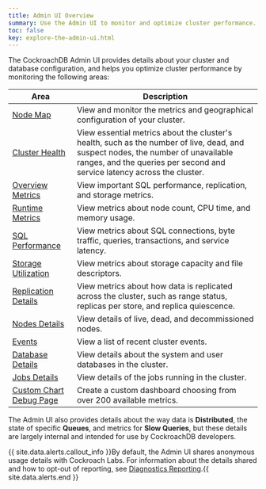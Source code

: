 ```yaml
---
title: Admin UI Overview
summary: Use the Admin UI to monitor and optimize cluster performance.
toc: false
key: explore-the-admin-ui.html
---
```


The CockroachDB Admin UI provides details about your cluster and database configuration, and helps you optimize cluster performance by monitoring the following areas:

Area | Description
--------|----
[Node Map](enable-node-map.html) | View and monitor the metrics and geographical configuration of your cluster.
[Cluster Health](admin-ui-access-and-navigate.html#summary-panel) | View essential metrics about the cluster's health, such as the number of live, dead, and suspect nodes, the number of unavailable ranges, and the queries per second and service latency across the cluster.
[Overview Metrics](admin-ui-overview-dashboard.html) | View important SQL performance, replication, and storage metrics.
[Runtime Metrics](admin-ui-runtime-dashboard.html) | View metrics about node count, CPU time, and memory usage.
[SQL Performance](admin-ui-sql-dashboard.html) | View metrics about SQL connections, byte traffic, queries, transactions, and service latency.
[Storage Utilization](admin-ui-storage-dashboard.html) | View metrics about storage capacity and file descriptors.
[Replication Details](admin-ui-replication-dashboard.html) | View metrics about how data is replicated across the cluster, such as range status, replicas per store, and replica quiescence.
[Nodes Details](admin-ui-access-and-navigate.html#summary-panel) | View details of live, dead, and decommissioned nodes.
[Events](admin-ui-access-and-navigate.html#events-panel) | View a list of recent cluster events.
[Database Details](admin-ui-databases-page.html) | View details about the system and user databases in the cluster.
[Jobs Details](admin-ui-jobs-page.html) | View details of the jobs running in the cluster.
[Custom Chart Debug Page](admin-ui-custom-chart-debug-page.html) | Create a custom dashboard choosing from over 200 available metrics.

The Admin UI also provides details about the way data is **Distributed**, the state of specific **Queues**, and metrics for **Slow Queries**, but these details are largely internal and intended for use by CockroachDB developers.

{{ site.data.alerts.callout_info }}By default, the Admin UI shares anonymous usage details with Cockroach Labs. For information about the details shared and how to opt-out of reporting, see <a href="diagnostics-reporting.html">Diagnostics Reporting</a>.{{ site.data.alerts.end }}
